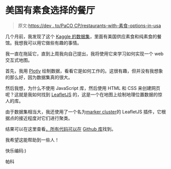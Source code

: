 # 美国有素食选择的餐厅

> 原文:[https://dev . to/PaCO CP/restaurants-with-素食-options-in-usa](https://dev.to/pacocp/restaurants-with-vegetarian-options-in-usa)

几个月前，我发现了这个 [Kaggle 的数据集](https://www.kaggle.com/datafiniti/vegetarian-vegan-restaurants)，里面有美国供应素食和纯素食的餐馆。我想我可以用它做些有趣的事情。

我一直在拖延它，直到上周我向自己提出，我将使用它来学习如何实现一个 web 交互式地图。

首先，我用 [Plotly](https://plot.ly) 绘制数据，看看它是如何工作的。这很有趣，但并没有我想象的那么好，因为数据集真的很大。

然后我想，为什么不使用 JavaScript 库，然后使用 HTML 和 CSS 来创建网页呢？这就是我如何找到 [LeafletJS](http://leafletjs.com) 的，这是一个在地图上绘制地理位置数据的惊人的库。

由于数据集相当大，我还使用了一个名为[marker cluster](https://github.com/Leaflet/Leaflet.markercluster)的 LeafletJS 插件，它根据点的接近程度对它们进行聚类。

结果可以在这里查看[，所有代码可以在](http://pacocp.github.io/Restaurants_with_Vegetarian_Options_in_USA/) [Github 库](https://github.com/pacocp/Restaurants_with_Vegetarian_Options_in_USA)找到。

我希望这能帮助到一些人！

快乐编码:)

帕科
